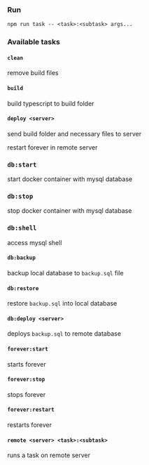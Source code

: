 

### Run

```
npm run task -- <task>:<subtask> args...
```

### Available tasks


#### `clean`

remove build files


#### `build`

build typescript to build folder


#### `deploy <server>`

send build folder and necessary files to server

restart forever in remote server


### `db:start`

start docker container with mysql database


### `db:stop`

stop docker container with mysql database


### `db:shell`

access mysql shell


#### `db:backup`

backup local database to `backup.sql` file


#### `db:restore`

restore `backup.sql` into local database


#### `db:deploy <server>`

deploys `backup.sql` to remote database


#### `forever:start`

starts forever


#### `forever:stop`

stops forever


#### `forever:restart`

restarts forever


#### `remote <server> <task>:<subtask>`

runs a task on remote server
